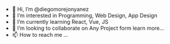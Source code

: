 - 👋 Hi, I’m @diegomorejonyanez
- 👀 I’m interested in Programming, Web Design, App Design
- 🌱 I’m currently learning React, Vue, JS
- 💞️ I’m looking to collaborate on Any Project form learn more...
- 📫 How to reach me ...

<!---
diegomorejonyanez/diegomorejonyanez is a ✨ special ✨ repository because its `README.md` (this file) appears on your GitHub profile.
You can click the Preview link to take a look at your changes.
--->
